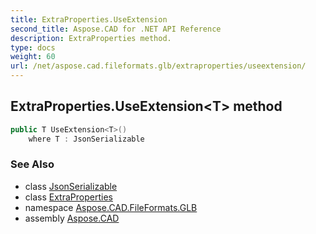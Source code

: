 ```yaml
---
title: ExtraProperties.UseExtension
second_title: Aspose.CAD for .NET API Reference
description: ExtraProperties method. 
type: docs
weight: 60
url: /net/aspose.cad.fileformats.glb/extraproperties/useextension/
---
```

## ExtraProperties.UseExtension&lt;T&gt; method

```csharp
public T UseExtension<T>()
    where T : JsonSerializable
```

### See Also

* class [JsonSerializable](../../../aspose.cad.fileformats.glb.io/jsonserializable/)
* class [ExtraProperties](../)
* namespace [Aspose.CAD.FileFormats.GLB](../../extraproperties/)
* assembly [Aspose.CAD](../../../)


